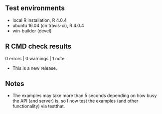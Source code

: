 ## Test environments
* local R installation, R 4.0.4
* ubuntu 16.04 (on travis-ci), R 4.0.4
* win-builder (devel)

## R CMD check results

0 errors | 0 warnings | 1 note

* This is a new release.

## Notes
* The examples may take more than 5 seconds depending on how busy the API (and server) is, so I now test the examples (and other functionality) via testthat. 